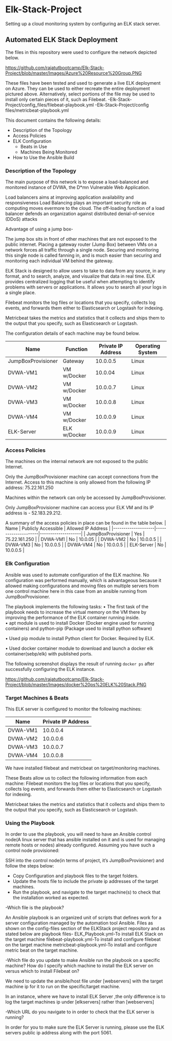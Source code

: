 # Elk-Stack-Project
Setting up a cloud monitoring system by configuring an ELK stack server.

## Automated ELK Stack Deployment

The files in this repository were used to configure the network depicted below.

https://github.com/rajatutbootcamp/Elk-Stack-Project/blob/master/Images/Azure%20Resource%20Group.PNG

These files have been tested and used to generate a live ELK deployment on Azure. They can be used to either recreate the entire deployment pictured above. Alternatively, select portions of the file may be used to install only certain pieces of it, such as Filebeat.
  -Elk-Stack-Project/config_files/filebeat-playbook.yml
  -Elk-Stack-Project/config files/metricbeat-playbook.yml

This document contains the following details:
- Description of the Topology
- Access Policies
- ELK Configuration
  - Beats in Use
  - Machines Being Monitored
- How to Use the Ansible Build


### Description of the Topology

The main purpose of this network is to expose a load-balanced and monitored instance of DVWA, the D*mn Vulnerable Web Application.

Load balancers aims at improving application availability and responsiveness
Load Balancing plays an important security role as computing moves evermore to the cloud. The off-loading function of a load balancer defends an organization against distributed denial-of-service (DDoS) attacks

Advantage of using a jump box-

The jump box sits in front of other machines that are not exposed to the public internet. Placing a gateway router (Jump Box) between VMs on a network forces all traffic through a single node. Securing and monitoring this single node is called fanning in, and is much easier than securing and monitoring each individual VM behind the gateway.

ELK Stack is designed to allow users to take to data from any source, in any format, and to search, analyze, and visualize that data in real time. ELK provides centralized logging that be useful when attempting to identify problems with servers or applications. It allows you to search all your logs in a single place.

Filebeat monitors the log files or locations that you specify, collects log events, and forwards them either to Elasticsearch or Logstash for indexing.

Metricbeat takes the metrics and statistics that it collects and ships them to the output that you specify, such as Elasticsearch or Logstash.

The configuration details of each machine may be found below.

| Name                | Function     | Private IP Address | Operating System 
|--------------------|--------------|--------------------|--------------
| JumpBoxProvisioner | Gateway      | 10.0.0.5           | Linux            |
| DVWA-VM1           | VM w/Docker  | 10.0.04            | Linux            |
| DVWA-VM2           | VM w/Docker  | 10.0.0.7           | Linux            |
| DVWA-VM3           | VM w/Docker  | 10.0.0.8           | Linux            |
| DVWA-VM4           | VM w/Docker  | 10.0.0.9           | Linux            |
| ELK-Server            | ELK w/Docker | 10.0.0.9           | Linux          

### Access Policies

The machines on the internal network are not exposed to the public Internet. 

Only the JumpBoxProvisioner machine can accept connections from the Internet. Access to this machine is only allowed from the following IP address: 75.22.161.250

Machines within the network can only be accessed by JumpBoxProvisioner.

Only JumpBoxProvisioner machine can access your ELK VM and its IP address is - 52.183.29.212.

A summary of the access policies in place can be found in the table below.
| Name               | Publicly Accessible | Allowed IP Address |
|--------------------|---------------------|--------------------|
| JumpBoxProvisioner | Yes                 | 75.22.161.250      |
| DVWA-VM1           | No                  | 10.0.05            |
| DVWA-VM2           | No                  | 10.0.0.5           |
| DVWA-VM3           | No                  | 10.0.0.5           |
| DVWA-VM4           | No                  | 10.0.0.5           |
| ELK-Server            | No                  | 10.0.0.5           |

### Elk Configuration

Ansible was used to automate configuration of the ELK machine. No configuration was performed manually, which is advantageous because it allowed making configurations and moving files on multiple servers from one control machine here in this case from an ansible running from JumpBoxProvisioner.

The playbook implements the following tasks:
•	The first task of the playbook needs to increase the virtual memory on the VM there by improving the performance of the ELK container running inside.                                                    
•	apt module is used to install Docker (Docker engine used for running containers) and python-pip (Package used to install python software)

•	 Used pip module to install Python client for Docker. Required by ELK.

•	Used docker container module to download and launch a docker elk container(sebp/elk) with published ports.                                    

The following screenshot displays the result of running `docker ps` after successfully configuring the ELK instance.

https://github.com/rajatutbootcamp/Elk-Stack-Project/blob/master/Images/docker%20ps%20ELK%20Stack.PNG

### Target Machines & Beats
This ELK server is configured to monitor the following machines:

| Name               | Private IP Address |
|--------------------|--------------------|
| DVWA-VM1           | 10.0.0.4           |
| DVWA-VM2           | 10.0.0.6           |
| DVWA-VM3           | 10.0.0.7           |
| DVWA-VM4           | 10.0.0.8           |


We have installed filebeat and metricbeat on target/monitoring machines.

These Beats allow us to collect the following information from each machine:
Filebeat monitors the log files or locations that you specify, collects log events, and forwards them either to Elasticsearch or Logstash for indexing.

Metricbeat takes the metrics and statistics that it collects and ships them to the output that you specify, such as Elasticsearch or Logstash.


### Using the Playbook
In order to use the playbook, you will need to have an Ansible control node(A linux server that has ansible installed on it and is used for managing remote hosts or nodes) already configured. Assuming you have such a control node provisioned: 

SSH into the control node(in terms of project, it’s JumpBoxProvisioner)  and follow the steps below:
- Copy Configuration and playbook files to the target folders.
- Update the hosts file to include the private ip addresses of the target machines.
- Run the playbook, and navigate to the target machine(s) to check that the installation worked as expected.

-Which file is the playbook? 

An Ansible playbook is an organized unit of scripts that defines work for a server configuration managed by the automation tool Ansible.
Files as shown on the config-files section of the ELKStack project repository and as stated below are playbook files-
ELK_Playbook.yml-To install ELK Stack on the target machine
filebeat-playbook.yml-To install and configure filebeat on the target machine
metricbeat-playbook.yml-To install and configure metric beat on the target machine.

-Which file do you update to make Ansible run the playbook on a specific machine? How do I specify which machine to install the ELK server on versus which to install Filebeat on?

We need to update the ansible/host file under [webservers] with the target machine ip for it to run on the specific/target machine.

In an instance, where we have to install ELK Server ,the only difference is to log the target machines ip under [elkservers] rather than [webservers]

-Which URL do you navigate to in order to check that the ELK server is running?

In order for you to make sure the ELK Server is running, please use the ELK servers public ip address along with the port 5061.
